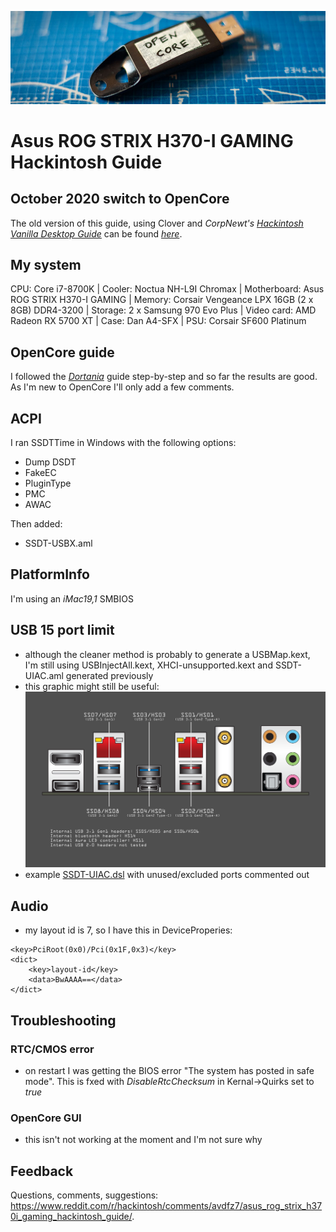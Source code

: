 ![Banner](https://raw.githubusercontent.com/Autocrit/Asus-ROG-STRIX-H370-I-GAMING-Hackintosh-Guide/master/banner4.jpg "Banner")

# Asus ROG STRIX H370-I GAMING Hackintosh Guide

## October 2020 switch to OpenCore
The old version of this guide, using Clover and *CorpNewt's [Hackintosh Vanilla Desktop Guide](https://hackintosh.gitbook.io/-r-hackintosh-vanilla-desktop-guide/)* can be found [*here*](README_OLD.md).

## My system
CPU: Core i7-8700K | Cooler: Noctua NH-L9I Chromax | Motherboard: Asus ROG STRIX H370-I GAMING | Memory: Corsair Vengeance LPX 16GB (2 x 8GB) DDR4-3200 | Storage: 2 x Samsung 970 Evo Plus | Video card: AMD Radeon RX 5700 XT | Case: Dan A4-SFX | PSU: Corsair SF600 Platinum

## OpenCore guide
I followed the [*Dortania*](https://dortania.github.io/OpenCore-Install-Guide/) guide step-by-step and so far the results are good. As I'm new to OpenCore I'll only add a few comments.

## ACPI
I ran SSDTTime in Windows with the following options:
- Dump DSDT
- FakeEC
- PluginType
- PMC
- AWAC

Then added:
- SSDT-USBX.aml

## PlatformInfo
I'm using an *iMac19,1* SMBIOS

## USB 15 port limit
- although the cleaner method is probably to generate a USBMap.kext, I'm still using USBInjectAll.kext, XHCI-unsupported.kext and SSDT-UIAC.aml generated previously
- this graphic might still be useful:
![Asus H370-I GAMING USB ports](https://raw.githubusercontent.com/Autocrit/Asus-ROG-STRIX-H370-I-GAMING-Hackintosh-Guide/master/asus-h370-i-gaming-usb-ports-2.png "Asus H370-I GAMING USB ports")
- example [SSDT-UIAC.dsl](https://github.com/Autocrit/Asus-ROG-STRIX-H370-I-GAMING-Hackintosh-Guide/blob/master/SSDT-UIAC.dsl) with unused/excluded ports commented out

## Audio
- my layout id is 7, so I have this in DeviceProperies:
```
<key>PciRoot(0x0)/Pci(0x1F,0x3)</key>
<dict>
	<key>layout-id</key>
	<data>BwAAAA==</data>
</dict>
```

## Troubleshooting
### RTC/CMOS error
- on restart I was getting the BIOS error "The system has posted in safe mode". This is fxed with *DisableRtcChecksum* in Kernal->Quirks set to *true*

### OpenCore GUI
- this isn't not working at the moment and I'm not sure why

## Feedback
Questions, comments, suggestions: https://www.reddit.com/r/hackintosh/comments/avdfz7/asus_rog_strix_h370i_gaming_hackintosh_guide/. 
